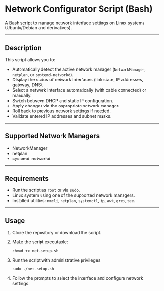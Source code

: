 # Network Configurator Script (Bash)

A Bash script to manage network interface settings on Linux systems (Ubuntu/Debian and derivatives).

---

## Description

This script allows you to:

- Automatically detect the active network manager (`NetworkManager`, `netplan`, or `systemd-networkd`).
- Display the status of network interfaces (link state, IP addresses, gateway, DNS).
- Select a network interface automatically (with cable connected) or manually.
- Switch between DHCP and static IP configuration.
- Apply changes via the appropriate network manager.
- Roll back to previous network settings if needed.
- Validate entered IP addresses and subnet masks.

---

## Supported Network Managers

- NetworkManager
- netplan
- systemd-networkd

---

## Requirements

- Run the script as `root` or via `sudo`.
- Linux system using one of the supported network managers.
- Installed utilities: `nmcli`, `netplan`, `systemctl`, `ip`, `awk`, `grep`, `tee`.

---

## Usage

1. Clone the repository or download the script.
2. Make the script executable:
   
   `chmod +x net-setup.sh`
   
3. Run the script with administrative privileges
   
   `sudo ./net-setup.sh`
   
4. Follow the prompts to select the interface and configure network settings.
   
